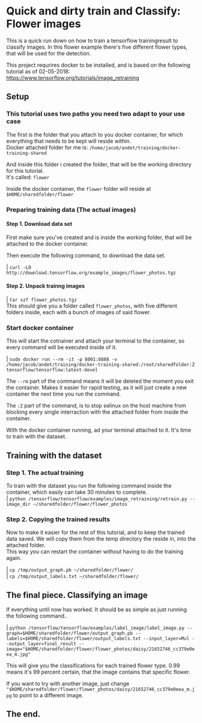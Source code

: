 # Quick and dirty train and Classify: Flower images
This is a quick run down on how to train a tensorflow trainingresult to classify images.
In this flower example there's five different flower types, that will be used for the detection.  

This project requrires docker to be installed, and is based on the following tutorial as of 02-05-2018:  
https://www.tensorflow.org/tutorials/image_retraining

## Setup

### This tutorial uses two paths you need two adapt to your use case
The first is the folder that you attach to you docker container, for which everything that needs to be kept will reside within.  
Docker attached folder for me is: `/home/jacob/andet/training/docker-training-shared`  

And inside this folder i created the folder, that will be the working directory for this tutorial.  
It's called: `flower`  

Inside the docker container, the `flower` folder will reside at `$HOME/sharedfolder/flower`

### Preparing training data (The actual images)

#### Step 1. Download data set
First make sure you've created and is inside the working folder, that will be attached to the docker container.  

Then execute the following command, to download the data set.  

| `curl -LO http://download.tensorflow.org/example_images/flower_photos.tgz`

#### Step 2. Unpack trainng images
| `tar xzf flower_photos.tgz`  
This should give you a folder called `flower_photos`, with five different folders inside, each with a bunch of images of said flower.

### Start docker container
This will start the cotnainer and attach your terminal to the container, so every command will be executed inside  of it.  

| `sudo docker run --rm -it -p 8001:8888 -v /home/jacob/andet/training/docker-training-shared:/root/sharedfolder:Z tensorflow/tensorflow:latest-devel`  

The `--rm` part of the command means it will be deleted the moment you exit the container. Makes it easier for rapid testing, as it will just create a new container the next time you run the command.  

The `:Z` part of the command, is to stop selinux on the host machine from blocking every single interraction with the attached folder from inside the container.  

With the docker container running, ad your terminal attached to it. It's time to train with the dataset.

## Training with the dataset

### Step 1. The actual training
To train with the dataset you run the following command inside the container, which easily can take 30 minutes to complete.  
| `python /tensorflow/tensorflow/examples/image_retraining/retrain.py --image_dir ~/sharedfolder/flower/flower_photos`  

### Step 2. Copying the trained results
Now to make it easier for the rest of this tutorial, and to keep the trained data saved. We will copy them from the temp directory the reside in, into the attached folder.  
This way you can restart the container without having to do the training again.

| `cp /tmp/output_graph.pb ~/sharedfolder/flower/`  
| `cp /tmp/output_labels.txt ~/sharedfolder/flower/`  

## The final piece. Classifying an image
If everything until now has worked. It should be as simple as just running the following command..

| `python /tensorflow/tensorflow/examples/label_image/label_image.py --graph=$HOME/sharedfolder/flower/output_graph.pb --labels=$HOME/sharedfolder/flower/output_labels.txt --input_layer=Mul --output_layer=final_result --image="$HOME/sharedfolder/flower/flower_photos/daisy/21652746_cc379e0eea_m.jpg"`  

This will give you the classifications for each trained flower type. 0.99 means it's 99 percent certain, that the image contains that specific flower.

If you want to try with another image, just change `"$HOME/sharedfolder/flower/flower_photos/daisy/21652746_cc379e0eea_m.jpg` to point to a different image.

## The end.
